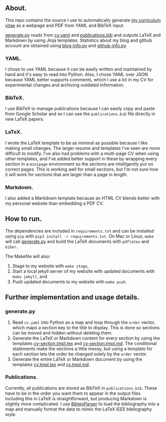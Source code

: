 ## About.
This repo contains the source I use to automatically generate
[my curriculum vitae](http://bamos.io/cv) as a webpage and PDF
from YAML and BibTeX input.

[generate.py][generate.py] reads from [cv.yaml][cv.yaml] and
[publications.bib][publications.bib] and outputs LaTeX and Markdown
by using Jinja templates.
Statistics about my blog and github account are obtained
using [blog-info.py][blog-info.py] and [github-info.py][github-info.py].

### YAML.
I chose to use YAML because it can be easily written and maintained
by hand and it's easy to read into Python.
Also, I chose YAML over JSON because YAML better supports
comments, which I use a lot in my CV for experimental changes
and archiving outdated information.

### BibTeX.
I use BibTeX to manage publications because I can easily copy and
paste from Google Scholar and so I can use the `publications.bib` file
directly in new LaTeX papers.

### LaTeX.
I wrote the LaTeX template to be as minimal as possible because
I like making small changes.
The larger resume and templates I've seen are more difficult to modify.
I've also had problems with a multi-page CV when using other
templates, and I've added better support in these by
wrapping every section in a `minipage` environment
so the sections are intelligently put on correct pages.
This is working well for small sections, but I'm not sure how
it will work for sections that are larger than a page in length.

### Markdown.
I also added a Markdown template because an HTML CV blends better with my
personal website than embedding a PDF CV.

## How to run.
The dependencies are included in `requirements.txt` and can be installed
using `pip` with `pip3 install -r requirements.txt`.
On Mac or Linux, `make` will call [generate.py][generate.py] and build
the LaTeX documents with `pdflatex` and `biber`.

The Makefile will also:

1. Stage to my website with `make stage`,
2. Start a local jekyll server of my website with updated
  documents with `make jekyll`, and
3. Push updated documents to my website with `make push`.

## Further implementation and usage details.
### generate.py
1. Read `cv.yaml` into Python as a map and loop through the `order` vector,
   which maps a section key to the title to display.
   This is done so sections can be moved and hidden without
   deleting them.
2. Generate the LaTeX or Markdown content for every section by using the
   templates
   [cv-section.tmpl.tex][cv-section.tmpl.tex] and
   [cv-section.tmpl.md][cv-section.tmpl.md].
   The conditional statements make the sections a little messy,
   but using a template for each section lets the order be changed
   solely by the `order` vector.
3. Generate the entire LaTeX or Markdown document by using
   the templates [cv.tmpl.tex][cv.tmpl.tex] and [cv.tmpl.md][cv.tmpl.md].

### Publications.
Currently, all publications are stored as BibTeX in `publications.bib`.
These have to be in the order you want them to appear in the
output files.
Including this in LaTeX is straightforward,
but producing Markdown is slightly more complicated.
I use [BibtexParser][bibtexparser] to load the bibliography into
a map and manually format the data to mimic the LaTeX IEEE bibliography style.

[generate.py]: https://github.com/bamos/cv/blob/master/generate.py
[publications.bib]: https://github.com/bamos/cv/blob/master/publications.bib
[cv.yaml]: https://github.com/bamos/cv/blob/master/cv.yaml
[blog-info.py]: https://github.com/bamos/cv/blob/master/blog-info.py
[github-info.py]: https://github.com/bamos/cv/blob/master/github-info.py
[Requirements.txt]: https://github.com/bamos/cv/blob/master/Requirements.txt
[cv-section.tmpl.tex]: https://github.com/bamos/cv/blob/master/tmpl/cv-section.tmpl.tex
[cv-section.tmpl.md]: https://github.com/bamos/cv/blob/master/tmpl/cv-section.tmpl.md
[cv.tmpl.tex]: https://github.com/bamos/cv/blob/master/tmpl/cv.tmpl.tex
[cv.tmpl.md]: https://github.com/bamos/cv/blob/master/tmpl/cv.tmpl.md
[bibtexparser]: https://bibtexparser.readthedocs.org/en/latest/index.html
